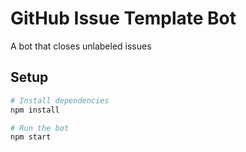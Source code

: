 # GitHub Issue Template Bot

A bot that closes unlabeled issues

## Setup

```sh
# Install dependencies
npm install

# Run the bot
npm start
```
